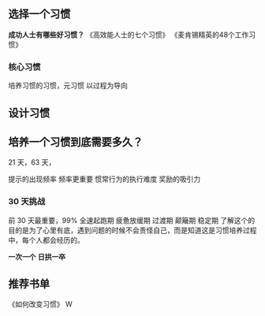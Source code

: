 ## 选择一个习惯
**成功人士有哪些好习惯？**
《高效能人士的七个习惯》
《麦肯锡精英的48个工作习惯》
### 核心习惯
培养习惯的习惯，元习惯
    以过程为导向

## 设计习惯
## 培养一个习惯到底需要多久？
21 天，63 天，

提示的出现频率
    频率更重要
惯常行为的执行难度
奖励的吸引力

### 30 天挑战
前 30 天最重要，99%
全速起跑期
疲惫放缓期
过渡期
颠簸期
稳定期
了解这个的目的是为了心里有底，遇到问题的时候不会责怪自己，而是知道这是习惯培养过程中，每个人都会经历的。

**一次一个**
**日拱一卒**

## 推荐书单
《如何改变习惯》
W
